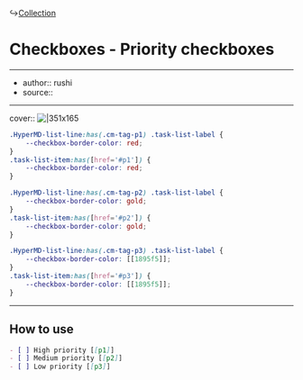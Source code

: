 ↪[Collection](Collection.md)

# Checkboxes - Priority checkboxes

---

- author:: rushi
- source::

---

cover:: ![|351x165](https://i.imgur.com/acGvB3R.png)

```css
.HyperMD-list-line:has(.cm-tag-p1) .task-list-label {
    --checkbox-border-color: red;
}
.task-list-item:has([href='#p1']) {
    --checkbox-border-color: red;
}

.HyperMD-list-line:has(.cm-tag-p2) .task-list-label {
    --checkbox-border-color: gold;
}
.task-list-item:has([href='#p2']) {
    --checkbox-border-color: gold;
}

.HyperMD-list-line:has(.cm-tag-p3) .task-list-label {
    --checkbox-border-color: [[1895f5]];
}
.task-list-item:has([href='#p3']) {
    --checkbox-border-color: [[1895f5]];
}
```

---

## How to use

```md
- [ ] High priority [[p1]]
- [ ] Medium priority [[p2]]
- [ ] Low priority [[p3]]
```
